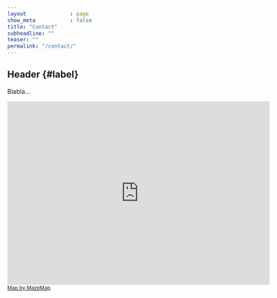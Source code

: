 ```yaml
---
layout              : page
show_meta           : false
title: "Contact"
subheadline: ""
teaser: ""
permalink: "/contact/"
---
```


## Header   {#label}

Blabla...

<iframe width="600" height="420" frameBorder="0" scrolling="no" marginHeight="0" marginWidth="0" src="https://use.mazemap.com/embed.html#v=1&config=liu&zlevel=2&center=15.576719,58.401748&zoom=16.8&campusid=742&sharepoitype=poi&sharepoi=1000923888&utm_medium=iframe" style={{ border: '1px solid grey' }} allow="geolocation"></iframe><br/><small><a href="https://www.mazemap.com/">Map by MazeMap</a></small>
